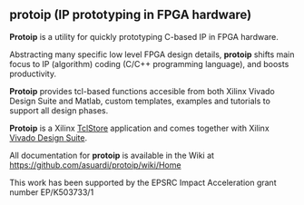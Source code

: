## protoip (IP prototyping in FPGA hardware)

**Protoip** is a utility for quickly prototyping C-based IP in FPGA hardware.

Abstracting many specific low level FPGA design details, **protoip** shifts main focus to IP (algorithm) coding (C/C++ programming language), and boosts productivity.

**Protoip** provides tcl-based functions accesible from both Xilinx Vivado Design Suite and Matlab, custom templates, examples and tutorials to support all design phases.

**Protoip** is a Xilinx [TclStore](http://www.xilinx.com/products/design-tools/vivado/Tcl-store.html) application and comes together with Xilinx [Vivado Design Suite](http://www.xilinx.com/products/design-tools/vivado/index.htm).

All documentation for **protoip** is available in the Wiki at https://github.com/asuardi/protoip/wiki/Home

This work has been supported by the EPSRC Impact Acceleration grant number EP/K503733/1 
